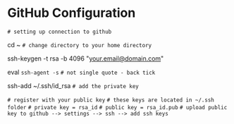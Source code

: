 
# GitHub Configuration

`# setting up connection to github`

cd ~  `# change directory to your home directory`

ssh-keygen -t rsa -b 4096 "your.email@domain.com"

eval `ssh-agent -s`  `# not single quote - back tick`

ssh-add ~/.ssh/id_rsa  `# add the private key`

`# register with your public key`
`# these keys are located in ~/.ssh folder`
`# private key = rsa_id`
`# public key = rsa_id.pub`
`# upload public key to github --> settings --> ssh --> add ssh keys`
